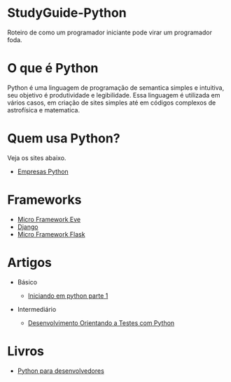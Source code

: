 # StudyGuide-Python
Roteiro de como um programador iniciante pode virar um programador foda.

# O que é Python

Python é uma linguagem de programação de semantica simples e intuitiva, seu objetivo é produtividade e legibilidade. Essa linguagem é utilizada em vários casos, em criação de sites simples até em códigos complexos de astrofísica e matematica.

# Quem usa Python?

Veja os sites abaixo.

  -	[Empresas Python](http://wiki.python.org.br/EmpresasPython)

# Frameworks 

- [Micro Framework Eve](http://python-eve.org/)
- [Django](https://www.djangoproject.com/)
- [Micro Framework Flask](http://flask.pocoo.org/)

# Artigos 

- Básico
  - [Iniciando em python parte 1](https://adrianorighi.com/blog/ler/iniciando-em-python-parte-1)
  
- Intermediário
  - [Desenvolvimento Orientando a Testes com Python](http://blog.thiagobelem.net/aprendendo-tdd-ou-desenvolvimento-orientado-a-testes)
  
# Livros

- [Python para desenvolvedores](http://ricardoduarte.github.io/python-para-desenvolvedores/)
  
  
